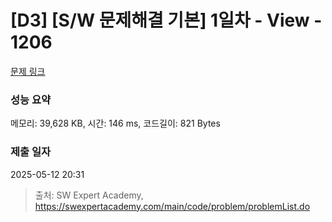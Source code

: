 # [D3] [S/W 문제해결 기본] 1일차 - View - 1206 

[문제 링크](https://swexpertacademy.com/main/code/problem/problemDetail.do?contestProbId=AV134DPqAA8CFAYh) 

### 성능 요약

메모리: 39,628 KB, 시간: 146 ms, 코드길이: 821 Bytes

### 제출 일자

2025-05-12 20:31



> 출처: SW Expert Academy, https://swexpertacademy.com/main/code/problem/problemList.do